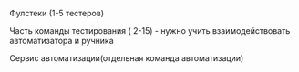 Фулстеки (1-5 тестеров)

Часть команды тестирования ( 2-15) - нужно учить взаимодействовать автоматизатора и ручника

Сервис автоматизации(отдельная команда автоматизации)
